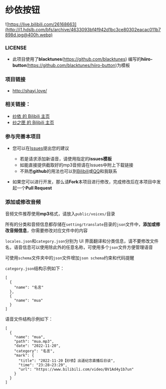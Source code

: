 # 纱依按钮

![https://live.bilibili.com/26168663](http://i1.hdslb.com/bfs/archive/4633093bf4f942d1bc3ce80302eacac011b7898d.jpg@400h.webp)

### LICENSE
- 此项目使用了**blacktunes**(https://github.com/blacktunes) 编写的**hiiro-button**(https://github.com/blacktunes/hiiro-button)为模板

### 项目链接

 - http://shayi.love/
 
 ### 相关链接：

- [纱依 的 Bilibili 主页](https://space.bilibili.com/3461576189282324)
- [纱之匣 的 Bilibili 主页](https://space.bilibili.com/3493088020400738)

### 参与完善本项目

- 您可以在[Issues](https://github.com/jiajiu123/shayi-button/issues)提出您的建议

  - 若是请求添加新语音，请使用指定的**issues模板**
  - 如能直接提供截取好的mp3音频请在Issues中附上下载链接
  - 不熟悉**github**的用法也可以到[Bilibili](https://space.bilibili.com/160080754)或[QQ](https://qm.qq.com/cgi-bin/qm/qr?k=Q20bRU3bej3KGC3d5jZKc1M2eIvxVauR)和我联系

- 如果您可以进行开发，那么请**Fork**本项目进行修改，完成修改后在本项目中发起一个**Pull Request**

### 添加或修改音频

音频文件推荐使用**mp3**格式，请放入`public/voices/`目录

所有的分类和音频信息都存储在`setting/translate`目录的`json`文件中，**添加或修改音频信息**，你需要修改对应文件中的内容

`locales.json`和`category.json`分别为 UI 界面翻译和分类信息，请不要修改文件名，语音信息可以使用除此外的任意名称，可使用多个`json`文件方便管理语音

可使用`schema`文件夹中的`json`文件增加`json schema`约束和代码提醒

`category.json`结构示例如下：

```jsonc
[
  {
    "name": "名言"
  },
  {
    "name": "mua"
  }
]
```

语音文件结构示例如下：

```jsonc
[
  {
    "name": "mua",
    "path": "mua.mp3",
    "date": "2022-11-20",
    "category": "名言",
    "mark": {
      "title": "2022-11-20【纱依】出道纪念直播后日谈",
      "time": "23:28~23:29",
      "url": "https://www.bilibili.com/video/BV1Ad4y1b7un"
    }
  }
]
```
